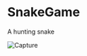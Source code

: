 # SnakeGame

A hunting snake

![Capture](https://user-images.githubusercontent.com/54639734/91153756-d811c380-e6ea-11ea-8501-6268cb0ea6b2.PNG)
